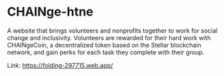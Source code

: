 # CHAINge-htne
A website that brings volunteers and nonprofits together to work for social change and inclusivity. Volunteers are rewarded for their hard work with CHAINgeCoin, a decentralized token based on the Stellar blockchain network, and gain perks for each task they complete with their group.

Link: https://folding-297715.web.app/
